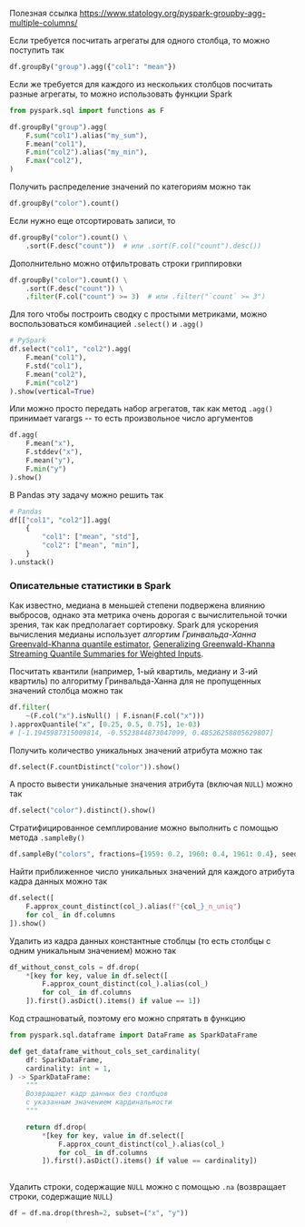 Полезная ссылка https://www.statology.org/pyspark-groupby-agg-multiple-columns/ 

Если требуется посчитать агрегаты для одного столбца, то можно поступить так
```python
df.groupBy("group").agg({"col1": "mean"})
```

Если же требуется для каждого из нескольких столбцов посчитать разные агрегаты, то можно использовать функции Spark
```python
from pyspark.sql import functions as F

df.groupBy("group").agg(
	F.sum("col1").alias("my_sum"),
	F.mean("col1"),
	F.min("col2").alias("my_min"),
	F.max("col2"),
)
```

Получить распределение значений по категориям можно так
```python
df.groupBy("color").count()
```

Если нужно еще отсортировать записи, то
```python
df.groupBy("color").count() \
    .sort(F.desc("count"))  # или .sort(F.col("count").desc())
```

Дополнительно можно отфильтровать строки гриппировки
```python
df.groupBy("color").count() \
    .sort(F.desc("count")) \
    .filter(F.col("count") >= 3)  # или .filter("`count` >= 3")
```

Для того чтобы построить сводку с простыми метриками, можно воспользоваться комбинацией `.select()` и `.agg()`
```python
# PySpark
df.select("col1", "col2").agg(
	F.mean("col1"),
	F.std("col1"),
	F.mean("col2"),
	F.min("col2")
).show(vertical=True)
```

Или можно просто передать набор агрегатов, так как метод `.agg()` принимает varargs -- то есть произвольное число аргументов
```python
df.agg(
	F.mean("x"),
	F.stddev("x"),
	F.mean("y"),
	F.min("y")
).show()
```

В Pandas эту задачу можно решить так
```python
# Pandas
df[["col1", "col2"]].agg(
	{
        "col1": ["mean", "std"],
        "col2": ["mean", "min"],
	}
).unstack()
```

### Описательные статистики в Spark 

Как известно, медиана в меньшей степени подвержена влиянию выбросов, однако эта метрика очень дорогая с вычислительной точки зрения, так как предполагает сортировку. Spark для ускорения вычисления медианы использует _алгортим Гринвальда-Ханна_ [Greenvald-Khanna quantile estimator](https://aakinshin.net/posts/greenwald-khanna-quantile-estimator/), [Generalizing Greenwald-Khanna Streaming Quantile Summaries for Weighted Inputs](https://arxiv.org/pdf/2303.06288).

Посчитать квантили (например, 1-ый квартиль, медиану и 3-ий квартиль) по алгоритму Гринвальда-Ханна для не пропущенных значений столбца можно так
```python
df.filter(
	~(F.col("x").isNull() | F.isnan(F.col("x")))
).approxQuantile("x", [0.25, 0.5, 0.75], 1e-03)
# [-1.1945987315009814, -0.5523844873047099, 0.48526258805629807]
```

Получить количество уникальных значений атрибута можно так
```python
df.select(F.countDistinct("color")).show()
```

А просто вывести уникальные значения атрибута (включая `NULL`) можно так
```python
df.select("color").distinct().show()
```

Стратифицированное семплирование можно выполнить с помощью метода `.sampleBy()`
```python
df.sampleBy("colors", fractions={1959: 0.2, 1960: 0.4, 1961: 0.4}, seed=42)
```

Найти приближенное число уникальных значений для каждого атрибута кадра данных можно так
```python
df.select([
    F.approx_count_distinct(col_).alias(f"{col_}_n_uniq")
    for col_ in df.columns
]).show()
```

Удалить из кадра данных константные стоблцы (то есть столбцы с одним уникальным значением) можно так
```python
df_without_const_cols = df.drop(
	*[key for key, value in df.select([
		F.approx_count_distinct(col_).alias(col_)
		for col_ in df.columns
	]).first().asDict().items() if value == 1])
```

Код страшноватый, поэтому его можно спрятать в функцию
```python
from pyspark.sql.dataframe import DataFrame as SparkDataFrame

def get_dataframe_without_cols_set_cardinality(
	df: SparkDataFrame,
	cardinality: int = 1,
) -> SparkDataFrame:
    """
	Возвращает кадр данных без столбцов
	с указанным значением кардинальности
    """

	return df.drop(
		*[key for key, value in df.select([
			F.approx_count_distinct(col_).alias(col_)
			for col_ in df.columns
		]).first().asDict().items() if value == cardinality])
    
```

Удалить строки, содержащие `NULL` можно с помощью `.na` (возвращает строки, содержащие `NULL`)
```python
df = df.na.drop(thresh=2, subset=("x", "y"))
```
